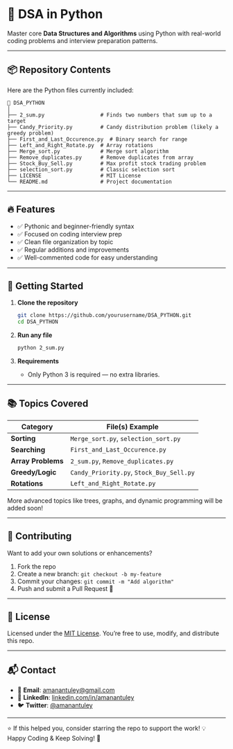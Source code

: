 
# 🐍 DSA in Python

Master core **Data Structures and Algorithms** using Python with real-world coding problems and interview preparation patterns.

---

## 📦 Repository Contents

Here are the Python files currently included:

```
📁 DSA_PYTHON
│
├── 2_sum.py                  # Finds two numbers that sum up to a target
├── Candy_Priority.py         # Candy distribution problem (likely a greedy problem)
├── First_and_Last_Occurence.py  # Binary search for range
├── Left_and_Right_Rotate.py  # Array rotations
├── Merge_sort.py             # Merge sort algorithm
├── Remove_duplicates.py      # Remove duplicates from array
├── Stock_Buy_Sell.py         # Max profit stock trading problem
├── selection_sort.py         # Classic selection sort
├── LICENSE                   # MIT License
└── README.md                 # Project documentation
```

---

## 🔥 Features

* ✅ Pythonic and beginner-friendly syntax
* ✅ Focused on coding interview prep
* ✅ Clean file organization by topic
* ✅ Regular additions and improvements
* ✅ Well-commented code for easy understanding

---

## 🚀 Getting Started

1. **Clone the repository**

   ```bash
   git clone https://github.com/yourusername/DSA_PYTHON.git
   cd DSA_PYTHON
   ```

2. **Run any file**

   ```bash
   python 2_sum.py
   ```

3. **Requirements**

   * Only Python 3 is required — no extra libraries.

---

## 📚 Topics Covered

| Category           | File(s) Example                          |
| ------------------ | ---------------------------------------- |
| **Sorting**        | `Merge_sort.py`, `selection_sort.py`     |
| **Searching**      | `First_and_Last_Occurence.py`            |
| **Array Problems** | `2_sum.py`, `Remove_duplicates.py`       |
| **Greedy/Logic**   | `Candy_Priority.py`, `Stock_Buy_Sell.py` |
| **Rotations**      | `Left_and_Right_Rotate.py`               |

More advanced topics like trees, graphs, and dynamic programming will be added soon!

---

## 🤝 Contributing

Want to add your own solutions or enhancements?

1. Fork the repo
2. Create a new branch: `git checkout -b my-feature`
3. Commit your changes: `git commit -m "Add algorithm"`
4. Push and submit a Pull Request 🚀

---

## 📜 License

Licensed under the [MIT License](LICENSE). You’re free to use, modify, and distribute this repo.

---

## 📬 Contact

* 📧 **Email**: [amanantuley@gmail.com](mailto:amanantuley@gmail.com)
* 💼 **LinkedIn**: [linkedin.com/in/amanantuley](https://linkedin.com/in/amanantuley)
* 🐦 **Twitter**: [@amanantuley](https://twitter.com/amanantuley)

---

⭐ If this helped you, consider starring the repo to support the work!
💡 Happy Coding & Keep Solving! 🧠

